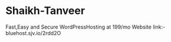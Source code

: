 # Shaikh-Tanveer
Fast,Easy and Secure WordPressHosting at 199/mo Website link:-bluehost.sjv.io/2rdd2O
